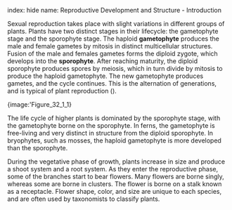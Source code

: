 index: hide
name: Reproductive Development and Structure - Introduction

Sexual reproduction takes place with slight variations in different groups of plants. Plants have two distinct stages in their lifecycle: the gametophyte stage and the sporophyte stage. The haploid  **gametophyte** produces the male and female gametes by mitosis in distinct multicellular structures. Fusion of the male and females gametes forms the diploid zygote, which develops into the  **sporophyte**. After reaching maturity, the diploid sporophyte produces spores by meiosis, which in turn divide by mitosis to produce the haploid gametophyte. The new gametophyte produces gametes, and the cycle continues. This is the alternation of generations, and is typical of plant reproduction ().


{image:'Figure_32_1_1}
        

The life cycle of higher plants is dominated by the sporophyte stage, with the gametophyte borne on the sporophyte. In ferns, the gametophyte is free-living and very distinct in structure from the diploid sporophyte. In bryophytes, such as mosses, the haploid gametophyte is more developed than the sporophyte.

During the vegetative phase of growth, plants increase in size and produce a shoot system and a root system. As they enter the reproductive phase, some of the branches start to bear flowers. Many flowers are borne singly, whereas some are borne in clusters. The flower is borne on a stalk known as a receptacle. Flower shape, color, and size are unique to each species, and are often used by taxonomists to classify plants.
